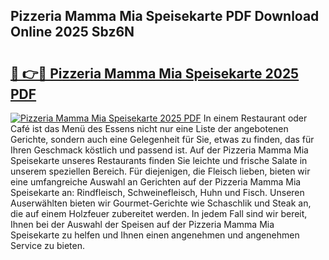 ## Pizzeria Mamma Mia Speisekarte PDF Download Online 2025 Sbz6N

# <h2><a href="http://gc6fbs.nevu.top/?p=Pizzeria+Mamma+Mia+Speisekarte">🔗 👉🔴 Pizzeria Mamma Mia Speisekarte 2025 PDF</a></h2>

[![Pizzeria Mamma Mia Speisekarte 2025 PDF](https://i.imgur.com/dBaPXMq.png)](http://gc6fbs.nevu.top/?p=Pizzeria+Mamma+Mia+Speisekarte)
In einem Restaurant oder Café ist das Menü des Essens nicht nur eine Liste der angebotenen Gerichte, sondern auch eine Gelegenheit für Sie, etwas zu finden, das für Ihren Geschmack köstlich und passend ist. Auf der Pizzeria Mamma Mia Speisekarte unseres Restaurants finden Sie leichte und frische Salate in unserem speziellen Bereich. Für diejenigen, die Fleisch lieben, bieten wir eine umfangreiche Auswahl an Gerichten auf der Pizzeria Mamma Mia Speisekarte an: Rindfleisch, Schweinefleisch, Huhn und Fisch. Unseren Auserwählten bieten wir Gourmet-Gerichte wie Schaschlik und Steak an, die auf einem Holzfeuer zubereitet werden. In jedem Fall sind wir bereit, Ihnen bei der Auswahl der Speisen auf der Pizzeria Mamma Mia Speisekarte zu helfen und Ihnen einen angenehmen und angenehmen Service zu bieten.
